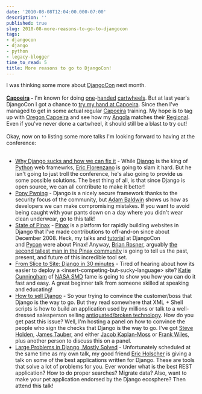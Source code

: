 ```yaml
---
date: '2010-08-08T12:04:00.000-07:00'
description: ''
published: true
slug: 2010-08-more-reasons-to-go-to-djangocon
tags:
- djangocon
- django
- python
- legacy-blogger
time_to_read: 5
title: More reasons to go to DjangoCon!
---
```


I was thinking some more about <a href="http://djangocon.us/">DjangoCon</a> next month.<br /><br /><b><a href="http://en.wikipedia.org/wiki/Capoeira">Capoeira</a> - </b>I'm known for doing <a href="http://www.flickr.com/photos/pydanny/3913799572/">one</a>-<a href="http://www.flickr.com/photos/pydanny/4388349921/">handed</a> <a href="http://www.flickr.com/photos/pydanny/4442245488/">cartwheels</a>. But at last year's DjangoCon I got a chance to <a href="http://www.vimeo.com/6802099">try my hand at Capoeira</a>. Since then I've managed to get in some actual regular <a href="http://meetup.com/beribazu"><span id="goog_2118772256"></span>Capoeira<span id="goog_2118772257"></span></a> training. My hope is to tag up with <a href="http://oregoncapoeiraraca.com/">Oregon Capoeira</a> and see how my <a href="http://en.wikipedia.org/wiki/Capoeira#Capoeira_angola">Angola</a> matches their <a href="http://en.wikipedia.org/wiki/Capoeira#Capoeira_regional">Regional</a>. Even if you've never done a cartwheel, it should still be a blast to try out!<br /><br />Okay, now on to listing some more talks I'm looking forward to having at the conference:<br /><br /><ul><li><a href="http://djangocon.us/schedule/sessions/19/">Why Django sucks and how we can fix it</a> - While <a href="http://djangoproject.com/">Django</a> is the king of <a href="http://python.org/">Python</a> web framewrks,&nbsp;<a href="http://www.eflorenzano.com/">Eric Florenzano</a>&nbsp;is going to slam it hard. But he isn't going to just troll the conference, he's also going to provide us some possible solutions. The best thing of all, is that since Django is open source, we can all contribute to make it better!</li><li><a href="http://djangocon.us/schedule/sessions/11/">Pony Pwning</a> - Django is a nicely secure framework thanks to the security focus of the community, but <a href="http://djangocon.us/speaker/profile/29/">Adam Baldwin</a>&nbsp;shows us how as developers we can make&nbsp;compromising&nbsp;mistakes. If you want to avoid being caught with your pants down on a day where you didn't wear clean underwear, go to this talk!</li><li><a href="http://djangocon.us/schedule/sessions/16/">State of Pinax</a>&nbsp;- <a href="http://pinaxprojects.com/">Pinax</a> is a platform for rapidly building websites in Django that I've made contributions to off-and-on since about December 2008. Heck, my talks and <a href="http://us.pycon.org/2010/tutorials/greenfeld_pinax/">tutorial</a> at DjangoCon and&nbsp;<a href="http://us.pycon.org/2010/conference/schedule/event/15/">Pycon</a>&nbsp;were about Pinax! Anyway, <a href="http://oebfare.com/">Brian Rosner</a>, arguably <a href="http://www.flickr.com/photos/kcunning/3903211229/in/faves-pydanny/">the second tallest man in the Pinax community</a>&nbsp;is going to tell us the past, present, and future of this incredible tool set.</li><li><a href="http://djangocon.us/schedule/sessions/18/">From Slice to Site: Django in 30 minutes</a> - Tired of hearing about how its easier to deploy a &lt;insert-competing-but-sucky-language&gt; site? <a href="http://elephantangelchild.blogspot.com/">Katie Cunningham</a>&nbsp;of <a href="http://science.nasa.gov/">NASA SMD</a> fame is going to show you how you can do it fast and easy. A great beginner talk from someone skilled at speaking and educating!</li><li><a href="http://djangocon.us/schedule/sessions/20/">How to sell Django</a> - So your trying to convince the customer/boss that Django is the way to go. But they read somewhere that XML + Shell scripts is how to build an application used by millions or talk to a well-dressed salesperson selling&nbsp;<a href="http://www.coboloncogs.org/">antiquated/broken technology</a>. How do you get past this issue? Well, I'm hosting a panel on how to convince the people who sign the checks that Django is the way to go. I've got <a href="http://holdenweb.com/">Steve Holden</a>, J<a href="http://jtauber.com/">ames Tauber</a>, and either <a href="http://jacobian.org/">Jacob Kaplan-Moss</a> or <a href="http://www.frankwiles.com/">Frank Wiles</a>, plus another person to discuss this on a panel.</li><li><a href="http://djangocon.us/schedule/sessions/32/">Large Problems in Django, Mostly Solved</a> - Unfortunately scheduled at the same time as my own talk, my good friend <a href="http://ericholscher.com/">Eric Holscher</a> is giving a talk on some of the best applications written for Django. These are tools that solve a lot of problems for you. Ever wonder what is the best REST application? How to do proper searches? Migrate data? Also, want to make your pet application endorsed by the Django ecosphere? Then attend this talk!&nbsp;</li></ul>